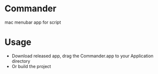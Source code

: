 # Commander
mac menubar app for script

# Usage

- Download released app, drag the Commander.app to your Application directory
- Or build the project
